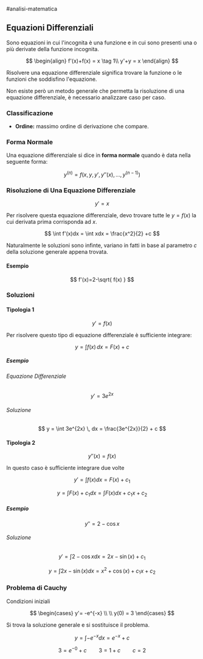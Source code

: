 #analisi-matematica 

## Equazioni Differenziali

Sono equazioni in cui l'incognita è una funzione e in cui sono presenti una o più derivate della funzione incognita.

$$
\begin{align}
f'(x)+f(x) = x \tag 1\\
y'+y = x
\end{align}
$$

Risolvere una equazione differenziale significa trovare la funzione o le funzioni che soddisfino l'equazione. 

Non esiste però un metodo generale che permetta la risoluzione di una equazione differenziale, è necessario analizzare caso per caso. 

### Classificazione

- **Ordine:** massimo ordine di derivazione che compare.

### Forma Normale

Una equazione differenziale si dice in **forma normale** quando è data nella seguente forma:

$$
y^{(n)} = f(x, y, y', y''(x),\dots,y^{(n-1)})
$$

### Risoluzione di Una Equazione Differenziale

$$
y' = x
$$

Per risolvere questa equazione differenziale, devo trovare tutte le $y =f(x)$ la cui derivata prima corrisponda ad $x$.

$$
\int f'(x)dx = \int xdx  = \frac{x^2}{2}
+c
$$

 Naturalmente le soluzioni sono infinte, variano in fatti in base al parametro $c$ della soluzione generale appena trovata. 

#### Esempio

$$
f'(x)=2-\sqrt{ f(x) }
$$

### Soluzioni

#### Tipologia 1

$$
y' = f(x)
$$ 

Per risolvere questo tipo di equazione differenziale è sufficiente integrare: 

$$
y = \int f(x) \, dx = F(x) + c
$$

##### Esempio

###### Equazione Differenziale

$$
y' = 3e^{2x}
$$ 

###### Soluzione

$$
y = \int 3e^{2x} \, dx = \frac{3e^{2x}}{2} + c
$$

#### Tipologia 2

$$
y''(x)= f(x)
$$

In questo caso è sufficiente integrare due volte

$$
y' = \int f(x)dx = F(x)+c_{1}
$$

$$
y = \int F(x)+c_{1}dx = \int F(x)dx+ c_1x+c_{2}
$$

##### Esempio

$$
y''=2-\cos x
$$

###### Soluzione

$$
y'= \int 2-\cos xdx = 2x-\sin (x)+c_{1}
$$

$$
y = \int 2x-\sin(x)dx = x^2 + \cos (x) + c_{1}x+c_{2}
$$

### Problema di Cauchy

Condizioni iniziali

$$
\begin{cases}
y'= -e^{-x} \\ \\
y(0) = 3
\end{cases}
$$

Si trova la soluzione generale e si sostituisce il problema. 

$$
y = \int-e^{-x}dx= e^{-x}+c
$$

$$
3 = e^{-0}+c \qquad 3= 1+c \qquad c= 2
$$
